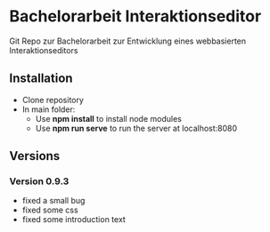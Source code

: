 # Bachelorarbeit Interaktionseditor

Git Repo zur Bachelorarbeit zur Entwicklung eines webbasierten Interaktionseditors

## Installation

- Clone repository
- In main folder:
	- Use **npm install** to install node modules
	- Use **npm run serve** to run the server at localhost:8080

## Versions

### Version 0.9.3
- fixed a small bug
- fixed some css
- fixed some introduction text
